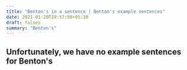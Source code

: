 ```yaml
---
title: "Benton's in a sentence | Benton's example sentences"
date: 2021-01-20T19:57:50+05:30
draft: falses
summary: "Benton's"
---
```

## Unfortunately, we have no example sentences for Benton's                 
